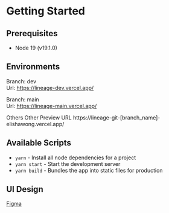 # Getting Started
## Prerequisites

- Node 19 (v19.1.0)

## Environments
Branch: dev<br />
Url: https://lineage-dev.vercel.app/

Branch: main<br />
Url: https://lineage-main.vercel.app/

Others
Other Preview URL
https://lineage-git-[branch_name]-elishawong.vercel.app/



## Available Scripts
- `yarn` - Install all node dependencies for a project
- `yarn start` - Start the development server
- `yarn build` - Bundles the app into static files for production

## UI Design
[Figma](https://www.figma.com/file/HTN4QKbXQor6fn6CFsRheo/Lineage-site?node-id=442%3A1791&t=pthjJ8Lb0dJP3oRT-0)
